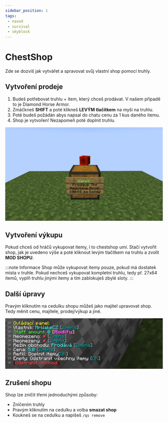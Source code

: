```yaml
---
sidebar_position: 1
tags:
 - navod
 - survival
 - skyblock
---
```


# ChestShop
Zde se dozvíš jak vytvářet a spravovat svůj vlastní shop pomocí truhly.

## Vytvoření prodeje
1. Budeš potřebovat truhlu + item, který chceš prodávat. V našem případě to je Diamond Horse Armor.
2. Zmáčkneš **SHIFT** a poté klikneš **LEVÝM tlačítkem** na myši na truhlu.
3. Poté budeš požádán abys napsal do chatu cenu za 1 kus daného itemu.
4. Shop je vytvořen! Nezapomeň poté doplnit truhlu.

![](./../../assets/chestshop-1.png)

## Vytvoření výkupu
Pokud chceš od hráčů vykupovat itemy, i to chestshop umí. Stačí vytvořit shop, jak je uvedeno výše a poté kliknout
levým tlačítkem na truhlu a zvolit **MOD SHOPU**.

:::note Informace
Shop může vykupovat itemy pouze, pokud má dostatek místa v truhle. Pokud nechceš vykupovat kompletní truhlu, tedy př. 27x64 itemů, vyplň truhlu jinými itemy a tím zablokuješ zbylé sloty.
:::

## Další úpravy
Pravým kliknutím na cedulku shopu můžeš jako majitel upravovat shop. Tedy měnit cenu, majitele, prodej/výkup a jiné.

![](./../../assets/chestshop-info.png)

## Zrušení shopu
Shop lze zníčit třemi jednoduchými způsoby:
- Zníčením truhly
- Pravým kliknutím na cedulku a volba **smazat shop**
- Koukneš se na cedulku a napíšeš `/qs remove`